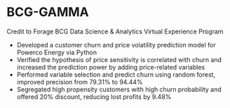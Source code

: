 # BCG-GAMMA
Credit to Forage BCG Data Science &amp; Analytics Virtual Experience Program


- Developed a customer churn and price volatility prediction model for Powerco Energy via Python
- Verified the hypothesis of price sensitivity is correlated with churn and increased the prediction power by adding price-related variables
- Performed variable selection and predict churn using random forest, improved precision from 79.31% to 94.44%
- Segregated high propensity customers with high churn probability and offered 20% discount, reducing lost profits by 9.48%
